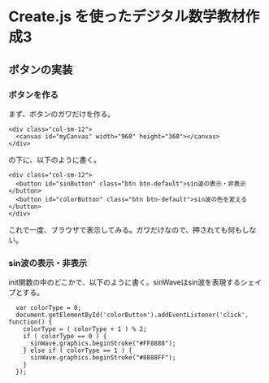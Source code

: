 # Create.js を使ったデジタル数学教材作成3

## ボタンの実装

### ボタンを作る
まず、ボタンのガワだけを作る。

```
<div class="col-sm-12">
  <canvas id="myCanvas" width="960" height="360"></canvas>
</div>
```
の下に、以下のように書く。

```
<div class="col-sm-12">
  <button id="sinButton" class="btn btn-default">sin波の表示・非表示</button>
  <button id="colorButton" class="btn btn-default">sin波の色を変える</button>
</div>

```

これで一度、ブラウザで表示してみる。ガワだけなので、押されても何もしない。


### sin波の表示・非表示

init関数の中のどこかで、以下のように書く。sinWaveはsin波を表現するシェイプとする。

```
  var colorType = 0;
  document.getElementById('colorButton').addEventListener('click', function() {
    colorType = ( colorType + 1 ) % 2;
    if ( colorType == 0 ) { 
      sinWave.graphics.beginStroke("#FF8888");
    } else if ( colorType == 1 ) {
      sinWave.graphics.beginStroke("#8888FF");
    }
  });

```











